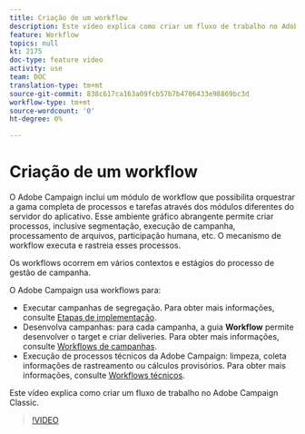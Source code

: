 ```yaml
---
title: Criação de um workflow
description: Este vídeo explica como criar um fluxo de trabalho no Adobe Campaign Classic.
feature: Workflow
topics: null
kt: 2175
doc-type: feature video
activity: use
team: DOC
translation-type: tm+mt
source-git-commit: 838c617ca163a09fcb57b7b4706433e98869bc3d
workflow-type: tm+mt
source-wordcount: '0'
ht-degree: 0%

---
```



# Criação de um workflow

O Adobe Campaign inclui um módulo de workflow que possibilita orquestrar a gama completa de processos e tarefas através dos módulos diferentes do servidor do aplicativo. Esse ambiente gráfico abrangente permite criar processos, inclusive segmentação, execução de campanha, processamento de arquivos, participação humana, etc. O mecanismo de workflow executa e rastreia esses processos.

Os workflows ocorrem em vários contextos e estágios do processo de gestão de campanha.

O Adobe Campaign usa workflows para:

* Executar campanhas de segregação. Para obter mais informações, consulte [Etapas de implementação](https://docs.adobe.com/content/help/en/campaign-classic/using/automating-with-workflows/general-operation/building-a-workflow.html#Implementation_steps_).
* Desenvolva campanhas: para cada campanha, a guia **Workflow** permite desenvolver o target e criar deliveries. Para obter mais informações, consulte [Workflows de campanhas](https://docs.adobe.com/content/help/pt-BR/campaign-classic/using/automating-with-workflows/general-operation/building-a-workflow.html#campaign-workflows).
* Execução de processos técnicos da Adobe Campaign: limpeza, coleta informações de rastreamento ou cálculos provisórios. Para obter mais informações, consulte [Workflows técnicos](https://docs.adobe.com/content/help/pt-BR/campaign-classic/using/automating-with-workflows/general-operation/building-a-workflow.html#technical-workflows).

Este vídeo explica como criar um fluxo de trabalho no Adobe Campaign Classic.

>[!VIDEO](https://video.tv.adobe.com/v/25559?quality=12)
